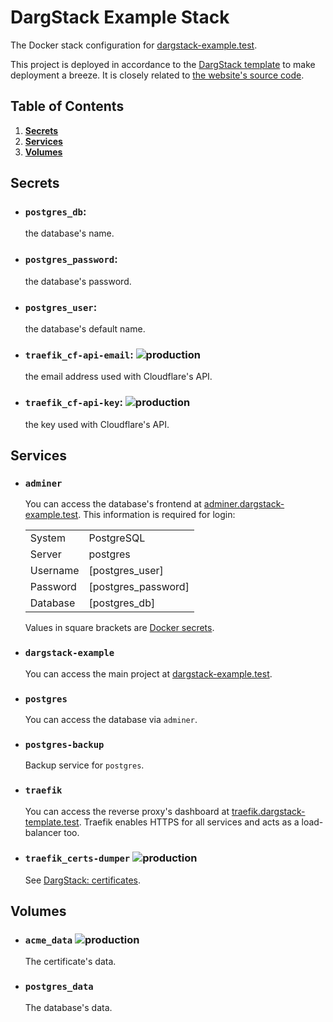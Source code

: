 # DargStack Example Stack

The Docker stack configuration for [dargstack-example.test](https://dargstack-example.test/).

This project is deployed in accordance to the [DargStack template](https://github.com/dargmuesli/dargstack_template/) to make deployment a breeze. It is closely related to [the website's source code](https://github.com/dargmuesli/dargstack-example/).


## Table of Contents

<!--1. **[Configurations](#configurations)**-->
1. **[Secrets](#secrets)**
1. **[Services](#services)**
1. **[Volumes](#volumes)**

<!--
## Configurations

- ### `[config_name]`
  The [config_name]'s configuration.
-->

## Secrets

- ### `postgres_db`:
  the database's name.

- ### `postgres_password`:
  the database's password.

- ### `postgres_user`:
  the database's default name.

- ### `traefik_cf-api-email`: ![production](https://img.shields.io/badge/-production-informational.svg?style=flat-square)
  the email address used with Cloudflare's API.

- ### `traefik_cf-api-key`: ![production](https://img.shields.io/badge/-production-informational.svg?style=flat-square)
  the key used with Cloudflare's API.


## Services

- ### `adminer`

  You can access the database's frontend at [adminer.dargstack-example.test](https://adminer.dargstack-example.test/).
  This information is required for login:

  |          |                     |
  | -------- | ------------------- |
  | System   | PostgreSQL          |
  | Server   | postgres            |
  | Username | [postgres_user]     |
  | Password | [postgres_password] |
  | Database | [postgres_db]       |

  Values in square brackets are [Docker secrets](https://docs.docker.com/engine/swarm/secrets/).

- ### `dargstack-example`

  You can access the main project at [dargstack-example.test](https://dargstack-example.test/).

- ### `postgres`

  You can access the database via `adminer`.

- ### `postgres-backup`

  Backup service for `postgres`.

- ### `traefik`

  You can access the reverse proxy's dashboard at [traefik.dargstack-template.test](https://traefik.dargstack-template.test/).
  Traefik enables HTTPS for all services and acts as a load-balancer too.

- ### `traefik_certs-dumper` ![production](https://img.shields.io/badge/-production-informational.svg?style=flat-square)

  See [DargStack: certificates](https://github.com/dargmuesli/dargstack/blob/master/README-skeleton.md#certificates).


## Volumes

- ### `acme_data` ![production](https://img.shields.io/badge/-production-informational.svg?style=flat-square)
  The certificate's data.

- ### `postgres_data`
  The database's data.
